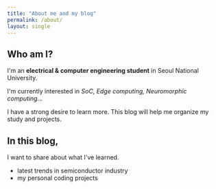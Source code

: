 ```yaml
---
title: "About me and my blog"
permalink: /about/
layout: single
---
```


## Who am I?

I'm an **electrical & computer engineering student** in Seoul National University.

I'm currently interested in *SoC, Edge computing, Neuromorphic computing*...

I have a strong desire to learn more. This blog will help me organize my study and projects.

## In this blog,

I want to share about what I've learned.

- latest trends in semiconductor industry
- my personal coding projects